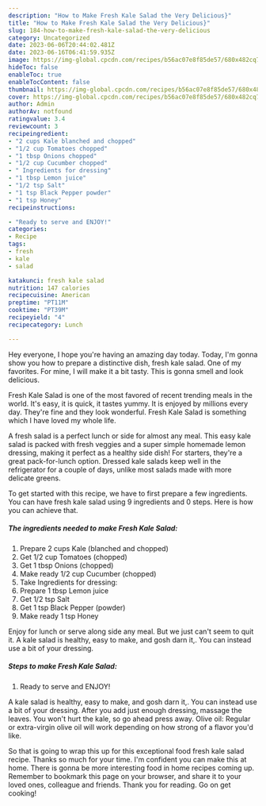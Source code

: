 ```yaml
---
description: "How to Make Fresh Kale Salad the Very Delicious}"
title: "How to Make Fresh Kale Salad the Very Delicious}"
slug: 184-how-to-make-fresh-kale-salad-the-very-delicious
category: Uncategorized
date: 2023-06-06T20:44:02.481Z
date: 2023-06-16T06:41:59.935Z
image: https://img-global.cpcdn.com/recipes/b56ac07e8f85de57/680x482cq70/fresh-kale-salad-recipe-main-photo.jpg
hideToc: false
enableToc: true
enableTocContent: false
thumbnail: https://img-global.cpcdn.com/recipes/b56ac07e8f85de57/680x482cq70/fresh-kale-salad-recipe-main-photo.jpg
cover: https://img-global.cpcdn.com/recipes/b56ac07e8f85de57/680x482cq70/fresh-kale-salad-recipe-main-photo.jpg
author: Admin
authorAv: notfound
ratingvalue: 3.4
reviewcount: 3
recipeingredient:
- "2 cups Kale blanched and chopped"
- "1/2 cup Tomatoes chopped"
- "1 tbsp Onions chopped"
- "1/2 cup Cucumber chopped"
- " Ingredients for dressing"
- "1 tbsp Lemon juice"
- "1/2 tsp Salt"
- "1 tsp Black Pepper powder"
- "1 tsp Honey"
recipeinstructions:

- "Ready to serve and ENJOY!"
categories:
- Recipe
tags:
- fresh
- kale
- salad

katakunci: fresh kale salad 
nutrition: 147 calories
recipecuisine: American
preptime: "PT11M"
cooktime: "PT39M"
recipeyield: "4"
recipecategory: Lunch

---
```



Hey everyone, I hope you're having an amazing day today. Today, I'm gonna show you how to prepare a distinctive dish, fresh kale salad. One of my favorites. For mine, I will make it a bit tasty. This is gonna smell and look delicious.

Fresh Kale Salad is one of the most favored of recent trending meals in the world. It's easy, it is quick, it tastes yummy. It is enjoyed by millions every day. They're fine and they look wonderful. Fresh Kale Salad is something which I have loved my whole life.

A fresh salad is a perfect lunch or side for almost any meal. This easy kale salad is packed with fresh veggies and a super simple homemade lemon dressing, making it perfect as a healthy side dish! For starters, they&#39;re a great pack-for-lunch option. Dressed kale salads keep well in the refrigerator for a couple of days, unlike most salads made with more delicate greens.


To get started with this recipe, we have to first prepare a few ingredients. You can have fresh kale salad using 9 ingredients and 0 steps. Here is how you can achieve that.

<!--inarticleads1-->

##### The ingredients needed to make Fresh Kale Salad:

1. Prepare 2 cups Kale (blanched and chopped)
1. Get 1/2 cup Tomatoes (chopped)
1. Get 1 tbsp Onions (chopped)
1. Make ready 1/2 cup Cucumber (chopped)
1. Take  Ingredients for dressing:
1. Prepare 1 tbsp Lemon juice
1. Get 1/2 tsp Salt
1. Get 1 tsp Black Pepper (powder)
1. Make ready 1 tsp Honey


Enjoy for lunch or serve along side any meal. But we just can&#39;t seem to quit it. A kale salad is healthy, easy to make, and gosh darn it,. You can instead use a bit of your dressing. 

<!--inarticleads2-->

##### Steps to make Fresh Kale Salad:


1. Ready to serve and ENJOY!

A kale salad is healthy, easy to make, and gosh darn it,. You can instead use a bit of your dressing. After you add just enough dressing, massage the leaves. You won&#39;t hurt the kale, so go ahead press away. Olive oil: Regular or extra-virgin olive oil will work depending on how strong of a flavor you&#39;d like. 

So that is going to wrap this up for this exceptional food fresh kale salad recipe. Thanks so much for your time. I'm confident you can make this at home. There is gonna be more interesting food in home recipes coming up. Remember to bookmark this page on your browser, and share it to your loved ones, colleague and friends. Thank you for reading. Go on get cooking!
